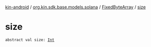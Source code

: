 [kin-android](../../index.md) / [org.kin.sdk.base.models.solana](../index.md) / [FixedByteArray](index.md) / [size](./size.md)

# size

`abstract val size: `[`Int`](https://kotlinlang.org/api/latest/jvm/stdlib/kotlin/-int/index.html)
